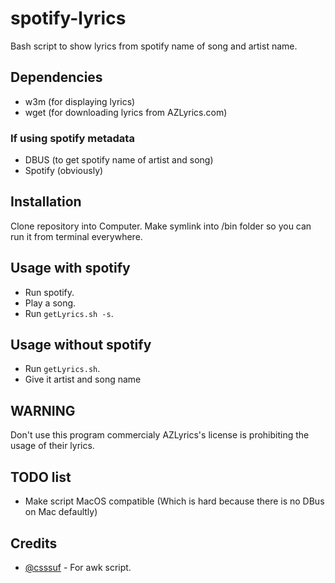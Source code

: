 # spotify-lyrics
Bash script to show lyrics from spotify name of song and artist name.

## Dependencies
* w3m (for displaying lyrics)
* wget (for downloading lyrics from AZLyrics.com)

### If using spotify metadata
* DBUS (to get spotify name of artist and song)
* Spotify (obviously)

## Installation
Clone repository into Computer.
Make symlink into /bin folder so you can run it from terminal everywhere.

## Usage with spotify
* Run spotify.
* Play a song.
* Run `getLyrics.sh -s`.

## Usage without spotify
* Run `getLyrics.sh`.
* Give it artist and song name

## WARNING
Don't use this program commercialy AZLyrics's license is prohibiting the usage of their lyrics.

## TODO list
* Make script MacOS compatible (Which is hard because there is no DBus on Mac defaultly)

## Credits
* [@csssuf](https://github.com/csssuf) - For awk script.
